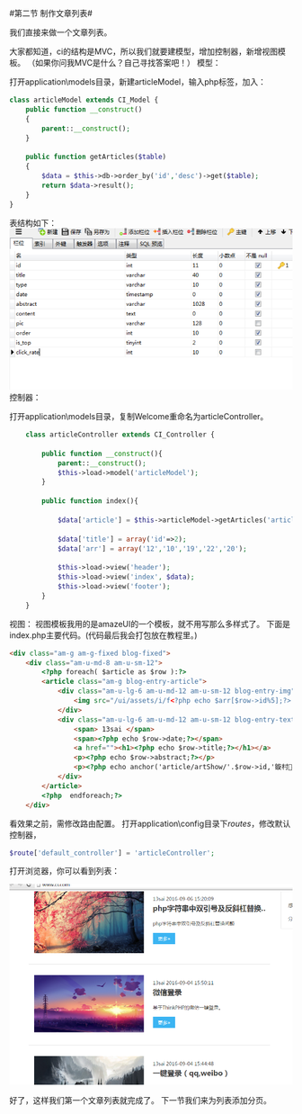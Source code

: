 ﻿#第二节 制作文章列表#


我们直接来做一个文章列表。

大家都知道，ci的结构是MVC，所以我们就要建模型，增加控制器，新增视图模板。 （如果你问我MVC是什么？自己寻找答案吧！）
模型：

打开application\models目录，新建articleModel，输入php标签，加入：
```php
class articleModel extends CI_Model {
	public function __construct()
	{
		parent::__construct(); 
	}

	public function getArticles($table)
	{
		$data = $this->db->order_by('id','desc')->get($table);
		return $data->result();
	}
}
```
表结构如下：
![image](images/2-1.png)
控制器：

打开application\models目录，复制Welcome重命名为articleController。
```php
	class articleController extends CI_Controller {

		public function __construct(){
	        parent::__construct();
	        $this->load->model('articleModel');
	    }

	    public function index(){

	        $data['article'] = $this->articleModel->getArticles('article');
	        
	        $data['title'] = array('id'=>2);
	        $data['arr'] = array('12','10','19','22','20');
	        
	        $this->load->view('header');
	        $this->load->view('index', $data);
	        $this->load->view('footer');
	    }
	}
```
视图：
视图模板我用的是amazeUI的一个模板，就不用写那么多样式了。
下面是index.php主要代码。(代码最后我会打包放在教程里。)
```html
<div class="am-g am-g-fixed blog-fixed">
    <div class="am-u-md-8 am-u-sm-12">
		<?php foreach( $article as $row ):?>
        <article class="am-g blog-entry-article">
            <div class="am-u-lg-6 am-u-md-12 am-u-sm-12 blog-entry-img">
                <img src="/ui/assets/i/f<?php echo $arr[$row->id%5];?>.jpg" alt="" class="am-u-sm-12">
            </div>
            <div class="am-u-lg-6 am-u-md-12 am-u-sm-12 blog-entry-text">
                <span> 13sai </span>
                <span><?php echo $row->date;?></span>
                <a href=""><h1><?php echo $row->title;?></h1></a>
                <p><?php echo $row->abstract;?></p>
                <p><?php echo anchor('article/artShow/'.$row->id,'鏇村&raquo;','class="am-btn am-btn-secondary"')?></p>
            </div>
        </article>
		<?php  endforeach;?>
    </div>
```


看效果之前，需修改路由配置。
打开application\config目录下*routes*，修改默认控制器，
```php
$route['default_controller'] = 'articleController';
```
打开浏览器，你可以看到列表：

![image](images/2-2.png)


好了，这样我们第一个文章列表就完成了。
下一节我们来为列表添加分页。

